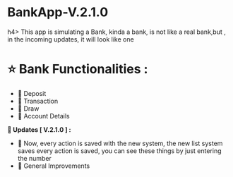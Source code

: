 # BankApp-V.2.1.0
h4> This app is simulating a Bank, kinda a bank, is not like a real bank,but , in the incoming updates, it will look like one </h4>
<h1> ⭐️ Bank Functionalities : </h1>
  <ul>
          <li> 🌟 Deposit </li>
          <li> 🌟 Transaction </li>
          <li> 🌟 Draw </li>
          <li> 🌟 Account Details </li>
  </ul>
   <b> 🛑 Updates [ V.2.1.0 ] : </b>
      <ul>
          <li> 🛑 Now, every action is saved with the new system, the new list system saves every action is saved, you can see these things by just entering the number </li>
          <li> 🛑 General Improvements </li>
      </ul>

